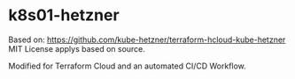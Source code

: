 # k8s01-hetzner

Based on: https://github.com/kube-hetzner/terraform-hcloud-kube-hetzner
MIT License applys based on source.

Modified for Terraform Cloud and an automated CI/CD Workflow.
